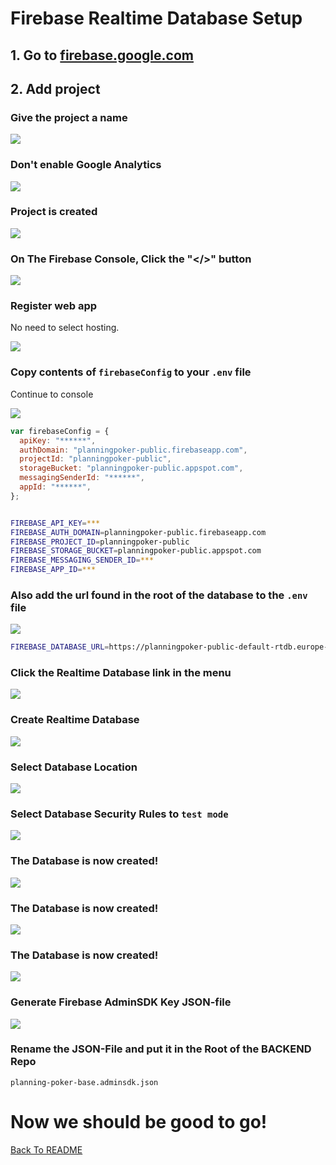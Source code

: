 # Firebase Realtime Database Setup

## 1. Go to [firebase.google.com](https://firebase.google.com/)

## 2. Add project

### Give the project a name

![](docs/media/firebase_setup/name_project.png)

### Don't enable Google Analytics

![](docs/media/firebase_setup/analytics.png)

### Project is created

![](docs/media/firebase_setup/created.png)

### On The Firebase Console, Click the "</>" button

![](docs/media/firebase_setup/console.png)

### Register web app

No need to select hosting.

![](docs/media/firebase_setup/app.png)

### Copy contents of `firebaseConfig` to your `.env` file

Continue to console

![](docs/media/firebase_setup/app_config.jpg)

```javascript
var firebaseConfig = {
  apiKey: "******",
  authDomain: "planningpoker-public.firebaseapp.com",
  projectId: "planningpoker-public",
  storageBucket: "planningpoker-public.appspot.com",
  messagingSenderId: "******",
  appId: "******",
};
```

```bash

FIREBASE_API_KEY=***
FIREBASE_AUTH_DOMAIN=planningpoker-public.firebaseapp.com
FIREBASE_PROJECT_ID=planningpoker-public
FIREBASE_STORAGE_BUCKET=planningpoker-public.appspot.com
FIREBASE_MESSAGING_SENDER_ID=***
FIREBASE_APP_ID=***
```

### Also add the url found in the root of the database to the `.env` file

![](docs/media/firebase_setup/database_url.png)

```bash
FIREBASE_DATABASE_URL=https://planningpoker-public-default-rtdb.europe-west1.firebasedatabase.app/
```

### Click the Realtime Database link in the menu

![](docs/media/firebase_setup/realtime_database_menu_option.png)

### Create Realtime Database

![](docs/media/firebase_setup/create_realtime_database.png)

### Select Database Location

![](docs/media/firebase_setup/setup_database_step_1.png)

### Select Database Security Rules to `test mode`

![](docs/media/firebase_setup/setup_database_step_2.png)

### The Database is now created!

![](docs/media/firebase_setup/database_home.png)

### The Database is now created!

![](docs/media/firebase_setup/project_settings_menu_option.png)

### The Database is now created!

![](docs/media/firebase_setup/service_account_settings.png)

### Generate Firebase AdminSDK Key JSON-file

![](docs/media/firebase_setup/generate_key.png)

### Rename the JSON-File and put it in the Root of the BACKEND Repo

`planning-poker-base.adminsdk.json`

# Now we should be good to go!

[Back To README](/README.md)
